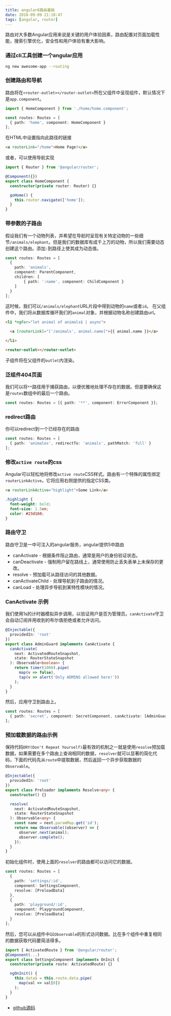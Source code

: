 ```yaml
---
title: angular6路由基础
date: 2018-09-09 21:10:47
tags: [angular, router]
---
```

路由对大多数Angular应用来说是关键的用户体验因素，路由配置对页面加载性能，搜索引擎优化，安全性和用户体验有重大影响。

### 通过cli工具创建一个angular应用

```bash
ng new awesome-app --routing
```

### 创建路由和导航

路由将在`<router-outlet></router-outlet>`所在父组件中呈现组件，默认情况下是`app.component`。

```typescript
import { HomeComponent } from './home/home.component';

const routes: Routes = [
  { path: 'home', component: HomeComponent }
];
```

在HTML中设置指向此路径的链接

```html
<a routerLink="/home">Home Page!</a>
```

或者，可以使用导航实现

```typescript
import { Router } from '@angular/router';

@Component({})
export class HomeComponent {
  constructor(private router: Router) {}

  goHome() {
    this.router.navigate(['home']);
  }
}
```

### 带参数的子路由

假设我们有一个动物列表，并希望在导航时呈现有关特定动物的一些细节`/animals/elephant`。但是我们的数据库有成千上万的动物，所以我们需要动态创建这个路由。添加`:`到路径上使其成为动态值。

```typescript
const routes: Routes = [
  {
    path: 'animals',
    component: ParentComponent,
    children: [
        { path: ':name', component: ChildComponent }
    ]
  }
];
```

这时候，我们可以`/animals/elephant`URL片段中得到动物的`name`或者`id`。
在父组件中，我们将从数据库循环我们的`animal`对象，并根据动物名称创建路由url。

```html
<li *ngFor="let animal of animals$ | async">

  <a [routerLink]="['/animals', animal.name]">{{ animal.name }}</a>

</li>

<router-outlet></router-outlet>
```

子组件将在父组件的`outlet`内渲染。

### 泛组件404页面

我们可以将`**`路径用于捕获路由，以便优雅地处理不存在的数据。但是要确保这是`routes`数组中的最后一个路由。

```typescript
const routes: Routes = [{ path: '**', component: ErrorComponent }];
```

### redirect路由

你可以redirect到一个已经存在的路由

```typescript
const routes: Routes = [
  { path: 'animales', redirectTo: 'animals', pathMatch: 'full' }
];
```

### 修改`active route`的css

Angular可以轻松地将修改`active route`CSS样式。路由有一个特殊的属性绑定`routerLinkActive`，它将应用右侧提供的指定CSS类。

```html
<a routerLinkActive="highlight">Some Link</a>
```

```css
.highlight {
  font-weight: bold;
  font-size: 1.5em;
  color: #23d160;
}
```

### 路由守卫

路由守卫是一中可注入的angular服务，angular提供5中路由

* canActivate - 根据条件阻止路由，通常是用户的身份验证状态。
* canDeactivate - 强制用户留在路线上，通常使用防止丢失表单上未保存的更改。
* resolve - 预加载可从路径访问的其他数据。
* canActivateChild - 处理导航到子路由的情况。
* canLoad - 处理异步导航到某特性模块的情况。

### CanActivate 示例

我们使用1s的计时器模拟异步调用，以验证用户是否为管理员。`canActivate`守卫会自动订阅并用收到的布尔值拒绝或者允许访问。

```typescript
@Injectable({
  providedIn: 'root'
})
export class AdminGuard implements CanActivate {
  canActivate(
    next: ActivatedRouteSnapshot,
    state: RouterStateSnapshot
  ): Observable<boolean> {
    return timer(1000).pipe(
      map(v => false),
      tap(v => alert('Only ADMINS allowed here!'))
    );
  }
}
```

然后，应用守卫到路由上。

```typescript
const routes: Routes = [
  { path: 'secret', component: SecretComponent, canActivate: [AdminGuard] }
];
```

### 预加载数据的路由示例

保持代码`DRY(Don't Repeat Yourself)`最有效的机制之一就是使用`resolve`预加载数据，如果需要在多个路由上查询相同的数据，`resolver`就可以显著的简化代码，下面的代码先从`route`中提取数据，然后返回一个异步获取数据的`Observable`。

```typescript
@Injectable({
  providedIn: 'root'
})
export class Preloader implements Resolve<any> {
  constructor() {}

  resolve(
    next: ActivatedRouteSnapshot,
    state: RouterStateSnapshot
  ): Observable<any> {
    const name = next.paramMap.get('id');
    return new Observable((observer) => {
      observer.next(animal);
      observer.complete();
    });
  }
}
```

初始化组件时，使用上面的`resolver`的路由都可以访问它的数据。

```typescript
const routes: Routes = [
  {
    path: 'settings/:id',
    component: SettingsComponent,
    resolve: [PreloadData]
  },
  {
    path: 'playground/:id',
    component: PlaygroundComponent,
    resolve: [PreloadData]
  }
];
```

然后，您可以从组件中以`Observable`的形式访问数据。比在多个组件中重复相同的数据获取代码要简洁得多。

```typescript
import { ActivatedRoute } from '@angular/router';
@Component(...)
export class SettingsComponent implements OnInit {
  constructor(private route: ActivatedRoute) {}

  ngOnInit() {
    this.data$ = this.route.data.pipe(
      map(val => val[0])
    );
  }
}
```

* [github源码](https://github.com/whyour/angular-route-demo.git)